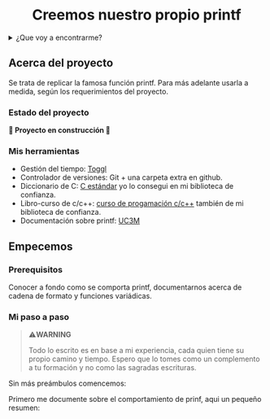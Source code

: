 <h1 align="center"> Creemos nuestro propio printf </h1>

<details>
  <summary>¿Que voy a encontrarme?</summary>
  <ol>
    <li>
      <a href="#Acerca-del-proyecto">Acerca del proyecto</a>
      <ul>
        <li><a href="#estado-del-proyecto">Estado del proyecto</a></li>
        <li><a href="#Mis-herramientas">Mis herramientas</a></li>
      </ul>
    </li>
    <li>
      <a href="#Empecemos">Empecemos</a>
      <ul>
        <li><a href="#prerequisitos">Prerequisitos</a></li>
        <li><a href="#Mi-paso-a-paso">Mi paso a paso</a></li>
      </ul>
    </li>
    <li><a href="#Pongamoslo-a-prueba">Pongamoslo a prueba</a></li>
    <li><a href="#roadmap">Roadmap</a></li>
  </ol>
</details>

## Acerca del proyecto
Se trata de replicar la famosa función printf.
Para más adelante usarla a medida, según los requerimientos del proyecto.

### Estado del proyecto
**:construction: Proyecto en construcción :construction:**

### Mis herramientas

* Gestión del tiempo: [Toggl](https://chrome.google.com/webstore/detail/toggl-track-productivity/oejgccbfbmkkpaidnkphaiaecficdnfn)
* Controlador de versiones: Git + una carpeta extra en github.
* Diccionario de C: [C estándar](https://www.popularlibros.com/libro/programacion-c-estandar_169422) yo lo consegui en mi biblioteca de confianza.
* Libro-curso de c/c++: [curso de progamación c/c++](https://anayamultimedia.es/libro/manuales-imprescindibles/c-cmasmas-curso-de-programacion-miguel-angel-acera-garcia-9788441539372/) también de mi biblioteca de confianza.
* Documentación sobre printf: [UC3M](https://www.it.uc3m.es/pbasanta/asng/course_notes/input_output_printf_es.html)

## Empecemos

### Prerequisitos

Conocer a fondo como se comporta printf, documentarnos acerca de cadena de formato y funciones variádicas.

### Mi paso a paso

> :warning:**WARNING**
> 
> Todo lo escrito es en base a mi experiencia, cada quien tiene su propio camino y tiempo. Espero que lo tomes como un complemento a tu formación y no como las sagradas escrituras.

Sin más preámbulos comencemos:

Primero me documente sobre el comportamiento de prinf, aqui un pequeño resumen:
